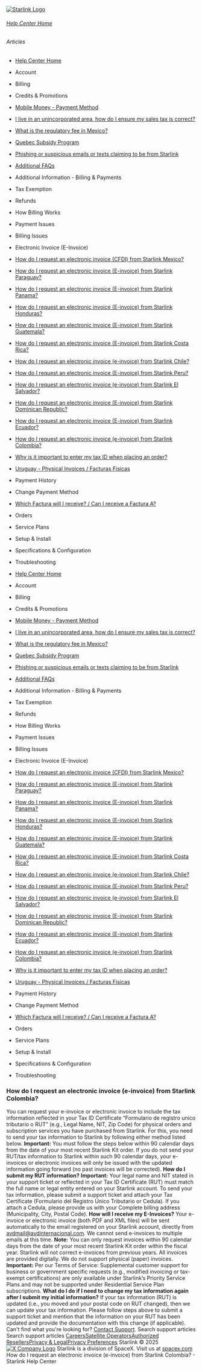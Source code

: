 [![Starlink Logo](https://www.starlink.com/_next/image?url=%2Fassets%2Fimages%2Flogo%2Flogo_white.png&w=3840&q=75)](https://www.starlink.com/support/article/<https:/www.starlink.com/>)
###### [Help Center Home](https://www.starlink.com/support/article/</support>)
###### Articles
  * [Help Center Home](https://www.starlink.com/support/article/</support>)
  * Account
  * Billing
  * Credits & Promotions
  * [Mobile Money - Payment Method](https://www.starlink.com/support/article/</support/article/9b82b08e-3d7a-f94f-c938-9322746f1b76>)
  * [I live in an unincorporated area, how do I ensure my sales tax is correct?](https://www.starlink.com/support/article/</support/article/96c599f8-db14-d297-4138-3b04e92b17ad>)
  * [What is the regulatory fee in Mexico? ](https://www.starlink.com/support/article/</support/article/c0a598ac-937e-958f-4b8d-c01dbd92dac1>)
  * [Quebec Subsidy Program](https://www.starlink.com/support/article/</support/article/7e140ce0-40ab-1c71-3fd5-0c7177cd83f9>)
  * [Phishing or suspicious emails or texts claiming to be from Starlink](https://www.starlink.com/support/article/</support/article/7eedb59e-9c8d-0f34-b40d-37921d0fe98a>)
  * [Additional FAQs](https://www.starlink.com/support/article/</support/article/9334ff65-c6e4-00d3-23ca-4ac4007c88fa>)
  * Additional Information - Billing & Payments
  * Tax Exemption
  * Refunds
  * How Billing Works
  * Payment Issues
  * Billing Issues
  * Electronic Invoice (E-Invoice)
  * [How do I request an electronic invoice (CFDI) from Starlink Mexico?](https://www.starlink.com/support/article/</support/article/ed069ad5-75fb-0256-26ef-9a7b3c287da5>)
  * [How do I request an electronic invoice (E-invoice) from Starlink Paraguay?](https://www.starlink.com/support/article/</support/article/f2b934e7-5a93-0958-2731-a56410467a3f>)
  * [How do I request an electronic invoice (E-invoice) from Starlink Panama?](https://www.starlink.com/support/article/</support/article/3c36677d-a07d-35fc-520d-437e9ee5e05b>)
  * [How do I request an electronic invoice (E-invoice) from Starlink Honduras?](https://www.starlink.com/support/article/</support/article/eac2b2db-7b54-c507-0fac-41cd0be38c0d>)
  * [How do I request an electronic invoice (E-invoice) from Starlink Guatemala?](https://www.starlink.com/support/article/</support/article/e798b58f-ac03-1a20-65a6-5aca908a8900>)
  * [How do I request an electronic invoice (E-invoice) from Starlink Costa Rica?](https://www.starlink.com/support/article/</support/article/5ced37de-31b3-dfce-9081-5aad6c088814>)
  * [How do I request an electronic invoice (e-invoice) from Starlink Chile? ](https://www.starlink.com/support/article/</support/article/91d48e73-8e78-f4e5-a3b1-331c69d48224>)
  * [How do I request an electronic invoice (E-invoice) from Starlink Peru?](https://www.starlink.com/support/article/</support/article/96205960-4b0e-cad8-8f68-27ebec168e39>)
  * [How do I request an electronic invoice (e-invoice) from Starlink El Salvador? ](https://www.starlink.com/support/article/</support/article/df7aa468-7d8c-3851-3186-7b26de36dd7c>)
  * [How do I request an electronic invoice (E-invoice) from Starlink Dominican Republic?](https://www.starlink.com/support/article/</support/article/e77aaf55-afe6-de5e-b3f8-31822f8c0bc5>)
  * [How do I request an electronic invoice (E-invoice) from Starlink Ecuador?](https://www.starlink.com/support/article/</support/article/01175984-85cf-fd56-b9a6-4e1ba7dc3689>)
  * [How do I request an electronic invoice (e-invoice) from Starlink Colombia? ](https://www.starlink.com/support/article/</support/article/750ca9cb-6e4d-de55-16c6-a61488a73769>)
  * [Why is it important to enter my tax ID when placing an order?](https://www.starlink.com/support/article/</support/article/3f8db117-d1bc-0518-3bce-9bc6e86bed5f>)
  * [Uruguay - Physical Invoices / Facturas Fisicas](https://www.starlink.com/support/article/</support/article/8694eaae-5d4e-5852-e4a8-6c1d91ced582>)
  * Payment History
  * Change Payment Method
  * [Which Factura will I receive? / Can I receive a Factura A?](https://www.starlink.com/support/article/</support/article/4f44e3a8-e82f-1d80-3608-f04a7d6a4b3b>)
  * Orders
  * Service Plans
  * Setup & Install
  * Specifications & Configuration
  * Troubleshooting


  * [Help Center Home](https://www.starlink.com/support/article/</support>)
  * Account
  * Billing
  * Credits & Promotions
  * [Mobile Money - Payment Method](https://www.starlink.com/support/article/</support/article/9b82b08e-3d7a-f94f-c938-9322746f1b76>)
  * [I live in an unincorporated area, how do I ensure my sales tax is correct?](https://www.starlink.com/support/article/</support/article/96c599f8-db14-d297-4138-3b04e92b17ad>)
  * [What is the regulatory fee in Mexico? ](https://www.starlink.com/support/article/</support/article/c0a598ac-937e-958f-4b8d-c01dbd92dac1>)
  * [Quebec Subsidy Program](https://www.starlink.com/support/article/</support/article/7e140ce0-40ab-1c71-3fd5-0c7177cd83f9>)
  * [Phishing or suspicious emails or texts claiming to be from Starlink](https://www.starlink.com/support/article/</support/article/7eedb59e-9c8d-0f34-b40d-37921d0fe98a>)
  * [Additional FAQs](https://www.starlink.com/support/article/</support/article/9334ff65-c6e4-00d3-23ca-4ac4007c88fa>)
  * Additional Information - Billing & Payments
  * Tax Exemption
  * Refunds
  * How Billing Works
  * Payment Issues
  * Billing Issues
  * Electronic Invoice (E-Invoice)
  * [How do I request an electronic invoice (CFDI) from Starlink Mexico?](https://www.starlink.com/support/article/</support/article/ed069ad5-75fb-0256-26ef-9a7b3c287da5>)
  * [How do I request an electronic invoice (E-invoice) from Starlink Paraguay?](https://www.starlink.com/support/article/</support/article/f2b934e7-5a93-0958-2731-a56410467a3f>)
  * [How do I request an electronic invoice (E-invoice) from Starlink Panama?](https://www.starlink.com/support/article/</support/article/3c36677d-a07d-35fc-520d-437e9ee5e05b>)
  * [How do I request an electronic invoice (E-invoice) from Starlink Honduras?](https://www.starlink.com/support/article/</support/article/eac2b2db-7b54-c507-0fac-41cd0be38c0d>)
  * [How do I request an electronic invoice (E-invoice) from Starlink Guatemala?](https://www.starlink.com/support/article/</support/article/e798b58f-ac03-1a20-65a6-5aca908a8900>)
  * [How do I request an electronic invoice (E-invoice) from Starlink Costa Rica?](https://www.starlink.com/support/article/</support/article/5ced37de-31b3-dfce-9081-5aad6c088814>)
  * [How do I request an electronic invoice (e-invoice) from Starlink Chile? ](https://www.starlink.com/support/article/</support/article/91d48e73-8e78-f4e5-a3b1-331c69d48224>)
  * [How do I request an electronic invoice (E-invoice) from Starlink Peru?](https://www.starlink.com/support/article/</support/article/96205960-4b0e-cad8-8f68-27ebec168e39>)
  * [How do I request an electronic invoice (e-invoice) from Starlink El Salvador? ](https://www.starlink.com/support/article/</support/article/df7aa468-7d8c-3851-3186-7b26de36dd7c>)
  * [How do I request an electronic invoice (E-invoice) from Starlink Dominican Republic?](https://www.starlink.com/support/article/</support/article/e77aaf55-afe6-de5e-b3f8-31822f8c0bc5>)
  * [How do I request an electronic invoice (E-invoice) from Starlink Ecuador?](https://www.starlink.com/support/article/</support/article/01175984-85cf-fd56-b9a6-4e1ba7dc3689>)
  * [How do I request an electronic invoice (e-invoice) from Starlink Colombia? ](https://www.starlink.com/support/article/</support/article/750ca9cb-6e4d-de55-16c6-a61488a73769>)
  * [Why is it important to enter my tax ID when placing an order?](https://www.starlink.com/support/article/</support/article/3f8db117-d1bc-0518-3bce-9bc6e86bed5f>)
  * [Uruguay - Physical Invoices / Facturas Fisicas](https://www.starlink.com/support/article/</support/article/8694eaae-5d4e-5852-e4a8-6c1d91ced582>)
  * Payment History
  * Change Payment Method
  * [Which Factura will I receive? / Can I receive a Factura A?](https://www.starlink.com/support/article/</support/article/4f44e3a8-e82f-1d80-3608-f04a7d6a4b3b>)
  * Orders
  * Service Plans
  * Setup & Install
  * Specifications & Configuration
  * Troubleshooting


### How do I request an electronic invoice (e-invoice) from Starlink Colombia? 
You can request your e-invoice or electronic invoice to include the tax information reflected in your Tax ID Certificate “Formulario de registro unico tributario o RUT” (e.g., Legal Name, NIT, Zip Code) for physical orders and subscription services you have purchased from Starlink. 
For this, you need to send your tax information to Starlink by following either method listed below.
**Important:** You must follow the steps below within 90 calendar days from the date of your most recent Starlink Kit order. If you do not send your RUT/tax information to Starlink within such 90 calendar days, your e-invoices or electronic invoices will only be issued with the updated information going forward (no past invoices will be corrected). 
**How do I submit my RUT information?**
**Important:** Your legal name and NIT stated in your support ticket or reflected in your Tax ID Certificate (RUT) must match the full name or legal entity entered on your Starlink account.
To send your tax information, please submit a support ticket and attach your Tax Certificate (Formulario del Registro Único Tributario or Cedula). If you attach a Cedula, please provide us with your Complete billing address (Municipality, City, Postal Code).
**How will I receive my E-Invoices?**
Your e-invoice or electronic invoice (both PDF and XML files) will be sent automatically to the email registered on your Starlink account, directly from avdmail@avdinternacional.com. We cannot send e-invoices to multiple emails at this time.
**Note:** You can only request invoices within 90 calendar days from the date of your most recent Starlink Kit order within the fiscal year. Starlink will not correct e-invoices from previous years. All invoices are provided digitally. We do not support physical (paper) invoices. 
**Important:** Per our Terms of Service: Supplemental customer support for business or government specific requests (e.g., modified invoicing or tax-exempt certifications) are only available under Starlink’s Priority Service Plans and may not be supported under Residential Service Plan subscriptions.
**What do I do if I need to change my tax information again after I submit my initial information?**
If your tax information (RUT) is updated (i.e., you moved and your postal code on RUT changed), then we can update your tax information. Please follow steps above to submit a support ticket and mention that the information on your RUT has been updated and provide the documentation with this change (if applicable).
Can't find what you're looking for? [Contact Support](https://www.starlink.com/support/article/</support/tickets?sourceType=web_article_help_center&sourceValue=750ca9cb-6e4d-de55-16c6-a61488a73769>).
Search support articles
Search support articles
[Careers](https://www.starlink.com/support/article/<https:/www.spacex.com/careers>)[Satellite Operators](https://www.starlink.com/support/article/<https:/starlink.com/satellite-operators>)[Authorized Resellers](https://www.starlink.com/support/article/<https:/starlink.com/resellers>)[Privacy & Legal](https://www.starlink.com/support/article/<https:/starlink.com/legal>)[Privacy Preferences](https://www.starlink.com/support/article/<>)
Starlink © 2025
[![X Company Logo](https://www.starlink.com/assets/images/icons/x-logo.svg)](https://www.starlink.com/support/article/<https:/twitter.com/Starlink>)
Starlink is a division of SpaceX. Visit us at [spacex.com](https://www.starlink.com/support/article/<https:/www.spacex.com/>)
How do I request an electronic invoice (e-invoice) from Starlink Colombia? - Starlink Help Center
